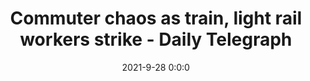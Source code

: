 ---
"title": "Commuter chaos as train, light rail workers strike - Daily Telegraph"
"date": "2021-9-28 0:0:0"
"feed_name": "GOOGLENEWSINDUSTRIAL"
"feed_website": "https://news.google.com/search?q=industrial%2Bincident&hl=en-US&gl=US&ceid=US:en"
"feed_rss": "https://news.google.com/rss/search?q=industrial%2Bincident&hl=en-US&gl=US&ceid=US:en"
"link": "https://www.dailytelegraph.com.au/news/nsw/sydney-trains-strike-network-to-come-to-a-standstill-on-tuesday/news-story/a336602a8185cdccdc467f201c854407"
"source": "{'href': 'https://www.dailytelegraph.com.au', 'title': 'Daily Telegraph'}"
"file": "_posts/2021-1-1-2919fe48b969a13d29c5b55bc9618bac1c9c5235.md"
"accident": "1"
"drilling": "0"
"dead": "0"
"injured": "0"
"arrested": "0"
"where": "unknown site"
"causes": "unknown"
"place": "unknown place"
---